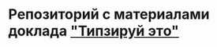 # Репозиторий с материалами доклада ["Типзируй этo"](https://events.epam.com/events/nightit/talks/4493)
